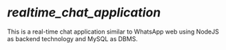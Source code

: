 # *realtime_chat_application*

This is a real-time chat application similar to WhatsApp web using NodeJS as backend technology and MySQL as DBMS.  
